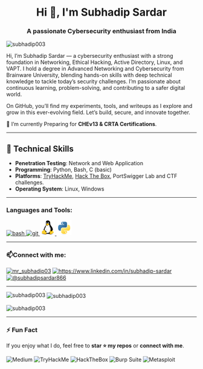 <h1 align="center">Hi 👋, I'm Subhadip Sardar</h1>
<h3 align="center">A passionate Cybersecurity enthusiast from India</h3>

<p align="left"> <img src="https://komarev.com/ghpvc/?username=subhadip003&label=Profile%20views&color=0e75b6&style=flat" alt="subhadip003" /> </p>

Hi, I’m Subhadip Sardar — a cybersecurity enthusiast with a strong foundation in Networking, Ethical Hacking, Active Directory, Linux, and VAPT. I hold a degree in Advanced Networking and Cybersecurity from Brainware University, blending hands-on skills with deep technical knowledge to tackle today’s security challenges. I’m passionate about continuous learning, problem-solving, and contributing to a safer digital world. 

On GitHub, you’ll find my experiments, tools, and writeups as I explore and grow in this ever-evolving field. Let’s build, secure, and innovate together.

🌱 I’m currently Preparing for **CHEv13 & CRTA Certifications**.

---
## 🧰 **Technical Skills**
- **Penetration Testing**: Network and Web Application
- **Programming**: Python, Bash, C (basic)  
- **Platforms**: [TryHackMe](https://tryhackme.com/p/SubhaDip), [Hack The Box](https://app.hackthebox.com/profile/1658126), PortSwigger Lab and CTF challenges.
- **Operating System**: Linux, Windows

---
<h3 align="left">Languages and Tools:</h3>
<p align="left"> <a href="https://www.gnu.org/software/bash/" target="_blank" rel="noreferrer"> <img src="https://www.vectorlogo.zone/logos/gnu_bash/gnu_bash-icon.svg" alt="bash" width="40" height="40"/> </a> <a href="https://git-scm.com/" target="_blank" rel="noreferrer"> <img src="https://www.vectorlogo.zone/logos/git-scm/git-scm-icon.svg" alt="git" width="40" height="40"/> </a> <a href="https://www.linux.org/" target="_blank" rel="noreferrer"> <img src="https://raw.githubusercontent.com/devicons/devicon/master/icons/linux/linux-original.svg" alt="linux" width="40" height="40"/> </a> <a href="https://www.python.org" target="_blank" rel="noreferrer"> <img src="https://raw.githubusercontent.com/devicons/devicon/master/icons/python/python-original.svg" alt="python" width="40" height="40"/> </a> </p>

---
<h3 align="left">📫Connect with me:</h3>
<p align="left">
<a href="https://twitter.com/mr_subhadip03" target="blank"><img align="center" src="https://raw.githubusercontent.com/rahuldkjain/github-profile-readme-generator/master/src/images/icons/Social/twitter.svg" alt="mr_subhadip03" height="30" width="40" /></a>
<a href="https://linkedin.com/in/https://www.linkedin.com/in/subhadip-sardar" target="blank"><img align="center" src="https://raw.githubusercontent.com/rahuldkjain/github-profile-readme-generator/master/src/images/icons/Social/linked-in-alt.svg" alt="https://www.linkedin.com/in/subhadip-sardar" height="30" width="40" /></a>
<a href="https://medium.com/@subhadipsardar866" target="blank"><img align="center" src="https://raw.githubusercontent.com/rahuldkjain/github-profile-readme-generator/master/src/images/icons/Social/medium.svg" alt="@subhadipsardar866" height="30" width="40" /></a>
</p>

---
<p><img align="left" src="https://github-readme-stats.vercel.app/api/top-langs?username=subhadip003&show_icons=true&theme=dark&locale=en&layout=compact" alt="subhadip003" /></p>

<p>&nbsp;<img align="center" src="https://github-readme-stats.vercel.app/api?username=subhadip003&show_icons=true&theme=dark&locale=en" alt="subhadip003" /></p>

<p><img align="center" src="https://github-readme-streak-stats.herokuapp.com/?user=subhadip003&theme=dark" alt="subhadip003" /></p>

---

### ⚡ **Fun Fact**  
If you enjoy what I do, feel free to **star ⭐️ my repos** or **connect with me**.

![Medium](https://img.shields.io/badge/Medium-12100E?style=for-the-badge&logo=medium&logoColor=white)
![TryHackMe](https://img.shields.io/badge/TryHackMe-212C42?style=for-the-badge&logo=TryHackMe&logoColor=white)
![HackTheBox](https://img.shields.io/badge/HackTheBox-111927?style=for-the-badge&logo=Hack%20The%20Box&logoColor=9FEF00)
![Burp Suite](https://img.shields.io/badge/burpsuite-FF6633?style=for-the-badge&logo=burpsuite&logoColor=white)
![Metasploit](https://img.shields.io/badge/metasploit-2596CD?style=for-the-badge&logo=metasploit&logoColor=white)
